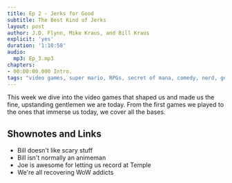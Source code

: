 ```yaml
---
title: Ep 2 - Jerks for Good
subtitle: The Best Kind of Jerks
layout: post
author: J.D. Flynn, Mike Kraus, and Bill Kraus
explicit: 'yes'
duration: '1:10:58'
audio:
  mp3: Ep_3.mp3
chapters:
- 00:00:00.000 Intro.
tags: "video games, super mario, RPGs, secret of mana, comedy, nerd, geek culture"
---
```

This week we dive into the video games that shaped us and made us the fine, upstanding gentlemen we are today.  From the first games we played to the ones that immerse us today, we cover all the bases.

## Shownotes and Links

* Bill doesn't like scary stuff
* Bill isn't normally an animeman
* Joe is awesome for letting us record at Temple
* We're all recovering WoW addicts
